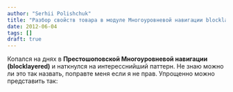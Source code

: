 ```yaml
---
author: "Serhii Polishchuk"
title: "Разбор свойств товара в модуле Многоуровневой навигации blocklayered Prestashop"
date: 2012-06-04
tags: []
draft: true
---
```

<!--more-->
Копался на днях в **Престошоповской Многоуровневой навигации (blocklayered)** и наткнулся на интересснийший паттерн. Не знаю можно ли это так назвать, поправте меня если я не прав. Упрощенно можно представить так:

```php

```
